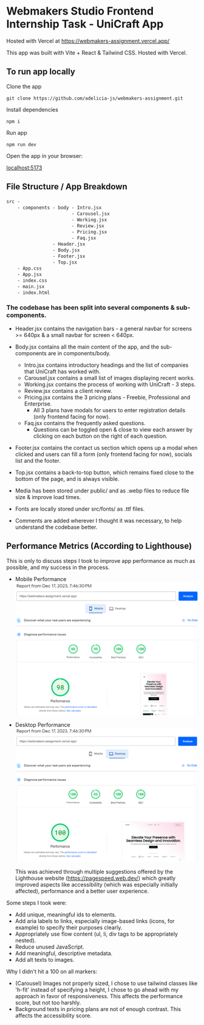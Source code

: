 # Webmakers Studio Frontend Internship Task - UniCraft App

Hosted with Vercel at https://webmakers-assignment.vercel.app/

This app was built with Vite + React & Tailwind CSS. Hosted with Vercel.

## To run app locally
    
  Clone the app
    
    git clone https://github.com/adelicia-js/webmakers-assignment.git

  Install dependencies

    npm i

  Run app

    npm run dev
  
  Open the app in your browser:

  [localhost:5173](http://localhost:5173/)
  
## File Structure / App Breakdown
    src -
        - components - body - Intro.jsx
                            - Carousel.jsx
                            - Working.jsx
                            - Review.jsx
                            - Pricing.jsx
                            - Faq.jsx
                     - Header.jsx
                     - Body.jsx
                     - Footer.jsx
                     - Top.jsx
        - App.css
        - App.jsx
        - index.css
        - main.jsx
        - index.html


### The codebase has been split into several components & sub-components.

- Header.jsx contains the navigation bars - a general navbar for screens >= 640px & a small navbar for screen < 640px.

- Body.jsx contains all the main content of the app, and the sub-components are in components/body.
  - Intro.jsx contains introductory headings and the list of companies that UniCraft has worked with.
  - Carousel.jsx contains a small list of images displaying recent works.
  - Working.jsx contains the process of working with UniCraft - 3 steps.
  - Review.jsx contains a client review.
  - Pricing.jsx contains the 3 pricing plans - Freebie, Professional and Enterprise.
    - All 3 plans have modals for users to enter registration details (only frontend facing for now).
  - Faq.jsx contains the frequently asked questions.
    - Questions can be toggled open & close to view each answer by clicking on each button on the right of each question.

- Footer.jsx contains the contact us section which opens up a modal when clicked and users can fill a form (only frontend facing for now), socials list and the footer.

- Top.jsx contains a back-to-top button, which remains fixed close to the bottom of the page, and is always visible.

- Media has been stored under public/ and as .webp files to reduce file size & improve load times.

- Fonts are locally stored under src/fonts/ as .ttf files.

- Comments are added wherever I thought it was necessary, to help understand the codebase better.

## Performance Metrics (According to Lighthouse)

This is only to discuss steps I took to improve app performance as much as possible, and my success in the process.

- Mobile Performance 
  ![Mobile Performance](mobile-performance.png)

- Desktop Performance
  ![Desktop Performance](desktop-performance.png)

  This was achieved through multiple suggestions offered by the Lighthouse website (https://pagespeed.web.dev/) which greatly improved aspects like accessibility (which was especially initially affected), performance and a better user experience.

Some steps I took were:
- Add unique, meaningful ids to elements.
- Add aria labels to links, especially image-based links (icons, for example) to specify their purposes clearly.
- Appropriately use flow content (ul, li, div tags to be appropriately nested).
- Reduce unused JavaScript. 
- Add meaningful, descriptive metadata.
- Add alt texts to images. 

Why I didn't hit a 100 on all markers:
- (Carousel) Images not properly sized, I chose to use tailwind classes like 'h-fit' instead of specifying a height, I chose to go ahead with my approach in favor of responsiveness. This affects the performance score, but not too harshly.
- Background texts in pricing plans are not of enough contrast. This affects the accessibility score.
